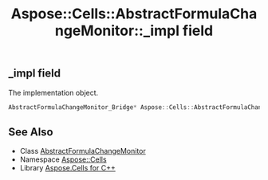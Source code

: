 ﻿---
title: Aspose::Cells::AbstractFormulaChangeMonitor::_impl field
linktitle: _impl
second_title: Aspose.Cells for C++ API Reference
description: 'Aspose::Cells::AbstractFormulaChangeMonitor::_impl field. The implementation object in C++.'
type: docs
weight: 300
url: /cpp/aspose.cells/abstractformulachangemonitor/_impl/
---
## _impl field


The implementation object.

```cpp
AbstractFormulaChangeMonitor_Bridge* Aspose::Cells::AbstractFormulaChangeMonitor::_impl
```

## See Also

* Class [AbstractFormulaChangeMonitor](../)
* Namespace [Aspose::Cells](../../)
* Library [Aspose.Cells for C++](../../../)

